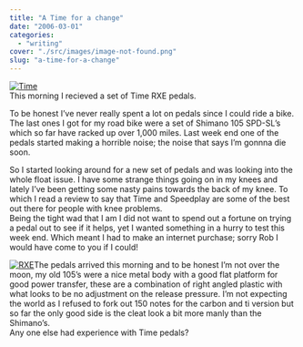 ```yaml
---
title: "A Time for a change"
date: "2006-03-01"
categories: 
  - "writing"
cover: "./src/images/image-not-found.png"
slug: "a-time-for-a-change"
---
```


[![Time](/images/106295360_20462557c5_m.jpg)](http://www.flickr.com/photos/funkylarma/106295360/ "Photo Sharing")  
This morning I recieved a set of Time RXE pedals.

To be honest I’ve never really spent a lot on pedals since I could ride a bike. The last ones I got for my road bike were a set of Shimano 105 SPD-SL’s which so far have racked up over 1,000 miles. Last week end one of the pedals started making a horrible noise; the noise that says I’m gonnna die soon.

So I started looking around for a new set of pedals and was looking into the whole float issue. I have some strange things going on in my knees and lately I’ve been getting some nasty pains towards the back of my knee. To which I read a review to say that Time and Speedplay are some of the best out there for people with knee problems.  
Being the tight wad that I am I did not want to spend out a fortune on trying a pedal out to see if it helps, yet I wanted something in a hurry to test this week end. Which meant I had to make an internet purchase; sorry Rob I would have come to you if I could!

[![RXE](/images/106295361_955a9b39b1_m.jpg)](http://www.flickr.com/photos/funkylarma/106295361/ "Photo Sharing")The pedals arrived this morning and to be honest I’m not over the moon, my old 105’s were a nice metal body with a good flat platform for good power transfer, these are a combination of right angled plastic with what looks to be no adjustment on the release pressure. I’m not expecting the world as I refused to fork out 150 notes for the carbon and ti version but so far the only good side is the cleat look a bit more manly than the Shimano’s.  
Any one else had experience with Time pedals?
